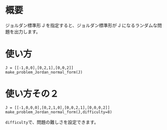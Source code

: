 # 概要
ジョルダン標準形 J を指定すると、ジョルダン標準形が J になるランダムな問題を出力します。

# 使い方
```
J = [[-1,0,0],[0,2,1],[0,0,2]]
make_problem_Jordan_normal_form(J)
```

# 使い方その２
```
J = [[-1,0,0,0],[0,2,1,0],[0,0,2,1],[0,0,0,2]]
make_problem_Jordan_normal_form(J,difficulty=8)
```

`difficulty`で、問題の難しさを設定できます。





